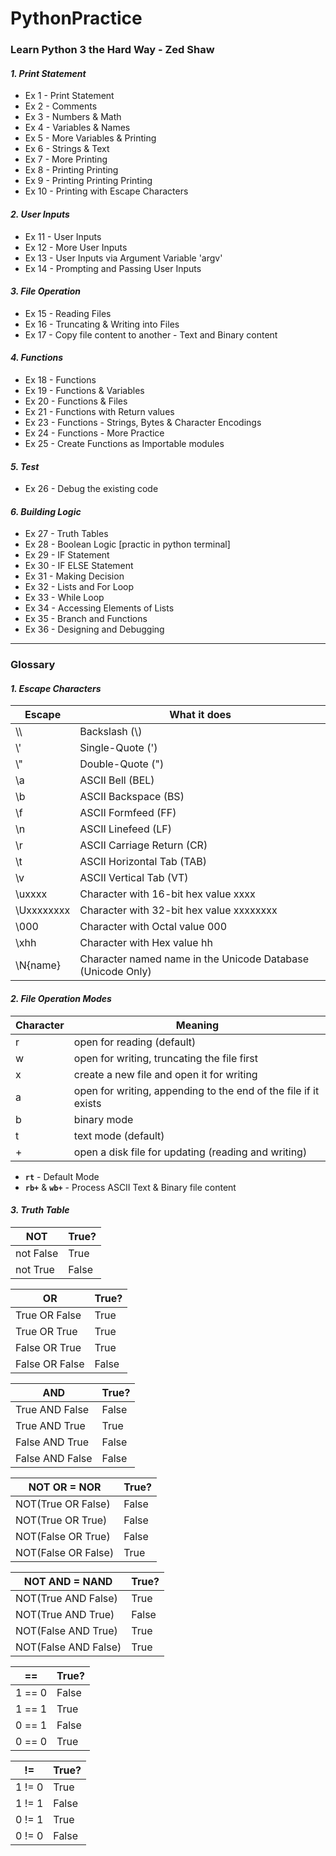 # PythonPractice
### Learn Python 3 the Hard Way - Zed Shaw
#### _1. Print Statement_
- Ex 1 - Print Statement
- Ex 2 - Comments
- Ex 3 - Numbers & Math
- Ex 4 - Variables & Names
- Ex 5 - More Variables & Printing
- Ex 6 - Strings & Text
- Ex 7 - More Printing
- Ex 8 - Printing Printing
- Ex 9 - Printing Printing Printing
- Ex 10 - Printing with Escape Characters
#### _2. User Inputs_
- Ex 11 - User Inputs
- Ex 12 - More User Inputs
- Ex 13 - User Inputs via Argument Variable 'argv'
- Ex 14 - Prompting and Passing User Inputs
#### _3. File Operation_
- Ex 15 - Reading Files
- Ex 16 - Truncating & Writing into Files
- Ex 17 - Copy file content to another - Text and Binary content
#### _4. Functions_
- Ex 18 - Functions
- Ex 19 - Functions & Variables
- Ex 20 - Functions & Files
- Ex 21 - Functions with Return values
- Ex 23 - Functions - Strings, Bytes & Character Encodings
- Ex 24 - Functions - More Practice
- Ex 25 - Create Functions as Importable modules
#### _5. Test_
- Ex 26 - Debug the existing code
#### _6. Building Logic_
- Ex 27 - Truth Tables
- Ex 28 - Boolean Logic [practic in python terminal]
- Ex 29 - IF Statement
- Ex 30 - IF ELSE Statement
- Ex 31 - Making Decision
- Ex 32 - Lists and For Loop
- Ex 33 - While Loop
- Ex 34 - Accessing Elements of Lists
- Ex 35 - Branch and Functions
- Ex 36 - Designing and Debugging


---
### Glossary
#### _1. Escape Characters_
| Escape | What it does |
| ------ | ------ |
| \\\\ | Backslash (\\) |
| \\' | Single-Quote (') |
| \\" | Double-Quote (") |
| \\a | ASCII Bell (BEL) |
| \\b | ASCII Backspace (BS) |
| \\f | ASCII Formfeed (FF) |
| \\n | ASCII Linefeed (LF) |
| \\r | ASCII Carriage Return (CR) |
| \\t | ASCII Horizontal Tab (TAB) |
| \\v | ASCII Vertical Tab (VT) |
| \\uxxxx | Character with 16-bit hex value xxxx |
| \\Uxxxxxxxx | Character with 32-bit hex value xxxxxxxx |
| \\000 | Character with Octal value 000 |
| \\xhh | Character with Hex value hh |
| \\N{name} | Character named name in the Unicode Database (Unicode Only) |

#### _2. File Operation Modes_
|Character|Meaning|
|---------|-------|
|r|open for reading (default)|
|w|open for writing, truncating the file first|
|x|create a new file and open it for writing|
|a|open for writing, appending to the end of the file if it exists|
|b|binary mode|
|t|text mode (default)|
|+|open a disk file for updating (reading and writing)|

* **`rt`** - Default Mode
* **`rb+`** & **`wb+`** - Process ASCII Text & Binary file content

#### _3. Truth Table_
|NOT|True?|
|---------|-------|
|not False|True|
|not True|False|

|OR|True?|
|---------|-------|
|True OR False|True|
|True OR True|True|
|False OR True|True|
|False OR False|False|

|AND|True?|
|---------|-------|
|True AND False|False|
|True AND True|True|
|False AND True|False|
|False AND False|False|

|NOT OR = NOR|True?|
|---------|-------|
|NOT(True OR False)|False|
|NOT(True OR True)|False|
|NOT(False OR True)|False|
|NOT(False OR False)|True|

|NOT AND = NAND|True?|
|---------|-------|
|NOT(True AND False)|True|
|NOT(True AND True)|False|
|NOT(False AND True)|True|
|NOT(False AND False)|True|

|==|True?|
|---------|-------|
|1 == 0|False|
|1 == 1|True|
|0 == 1|False|
|0 == 0|True|

|!=|True?|
|---------|-------|
|1 != 0|True|
|1 != 1|False|
|0 != 1|True|
|0 != 0|False|

